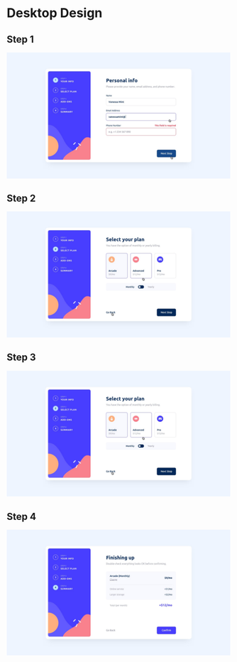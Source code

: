 # Desktop Design
## Step 1
![alt text](./public/design/active-states-step-1.jpg)

## Step 2
![alt text](./public/design/active-states-step-2.jpg)

## Step 3
![alt text](./public/design/active-states-step-2.jpg)

## Step 4
![alt text](./public/design/desktop-design-step-4-monthly.jpg)
